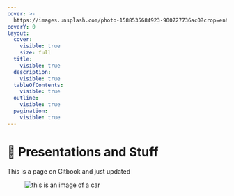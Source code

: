 ```yaml
---
cover: >-
  https://images.unsplash.com/photo-1588535684923-900727736ac0?crop=entropy&cs=srgb&fm=jpg&ixid=M3wxOTcwMjR8MHwxfHNlYXJjaHwxfHxsaXNib258ZW58MHx8fHwxNzA2MDg5ODMxfDA&ixlib=rb-4.0.3&q=85
coverY: 0
layout:
  cover:
    visible: true
    size: full
  title:
    visible: true
  description:
    visible: true
  tableOfContents:
    visible: true
  outline:
    visible: true
  pagination:
    visible: true
---
```


# 🎤 Presentations and Stuff

This is a page on Gitbook and just updated&#x20;

<figure><img src="https://images.unsplash.com/photo-1703150976791-dfdbca93d4e6?crop=entropy&#x26;cs=srgb&#x26;fm=jpg&#x26;ixid=M3wxOTcwMjR8MHwxfHJhbmRvbXx8fHx8fHx8fDE3MDQzODg3NDB8&#x26;ixlib=rb-4.0.3&#x26;q=85" alt="this is an image of a car"><figcaption></figcaption></figure>

